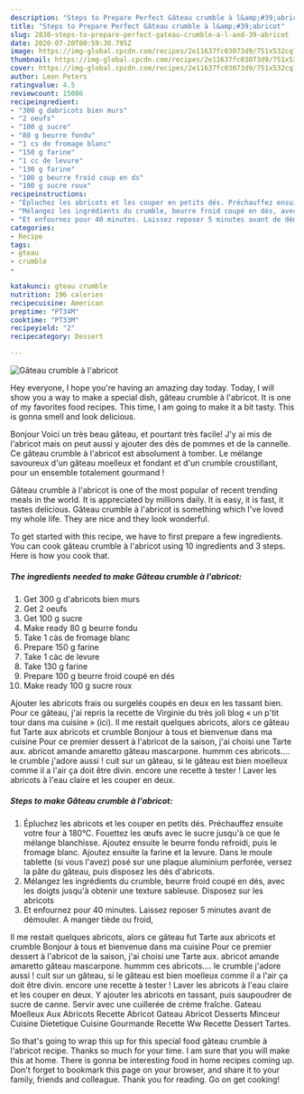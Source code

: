 ```yaml
---
description: "Steps to Prepare Perfect Gâteau crumble à l&amp;#39;abricot"
title: "Steps to Prepare Perfect Gâteau crumble à l&amp;#39;abricot"
slug: 2830-steps-to-prepare-perfect-gateau-crumble-a-l-and-39-abricot
date: 2020-07-20T00:59:30.795Z
image: https://img-global.cpcdn.com/recipes/2e11637fc03073d9/751x532cq70/gateau-crumble-a-labricot-photo-principale-de-la-recette.jpg
thumbnail: https://img-global.cpcdn.com/recipes/2e11637fc03073d9/751x532cq70/gateau-crumble-a-labricot-photo-principale-de-la-recette.jpg
cover: https://img-global.cpcdn.com/recipes/2e11637fc03073d9/751x532cq70/gateau-crumble-a-labricot-photo-principale-de-la-recette.jpg
author: Leon Peters
ratingvalue: 4.5
reviewcount: 15086
recipeingredient:
- "300 g dabricots bien murs"
- "2 oeufs"
- "100 g sucre"
- "80 g beurre fondu"
- "1 cs de fromage blanc"
- "150 g farine"
- "1 cc de levure"
- "130 g farine"
- "100 g beurre froid coup en ds"
- "100 g sucre roux"
recipeinstructions:
- "Épluchez les abricots et les couper en petits dés. Préchauffez ensuite votre four à 180°C. Fouettez les œufs avec le sucre jusqu&#39;à ce que le mélange blanchisse. Ajoutez ensuite le beurre fondu refroidi, puis le fromage blanc. Ajoutez ensuite la farine et la levure. Dans le moule tablette (si vous l&#39;avez) posé sur une plaque aluminium perforée, versez la pâte du gâteau, puis disposez les dés d&#39;abricots."
- "Mélangez les ingrédients du crumble, beurre froid coupé en dés, avec les doigts jusqu&#39;à obtenir une texture sableuse. Disposez sur les abricots"
- "Et enfournez pour 40 minutes. Laissez reposer 5 minutes avant de démouler. A manger tiède ou froid,"
categories:
- Recipe
tags:
- gteau
- crumble
- 

katakunci: gteau crumble  
nutrition: 196 calories
recipecuisine: American
preptime: "PT34M"
cooktime: "PT33M"
recipeyield: "2"
recipecategory: Dessert

---
```



![Gâteau crumble à l&#39;abricot](https://img-global.cpcdn.com/recipes/2e11637fc03073d9/751x532cq70/gateau-crumble-a-labricot-photo-principale-de-la-recette.jpg)

Hey everyone, I hope you're having an amazing day today. Today, I will show you a way to make a special dish, gâteau crumble à l&#39;abricot. It is one of my favorites food recipes. This time, I am going to make it a bit tasty. This is gonna smell and look delicious.

Bonjour Voici un très beau gâteau, et pourtant très facile! J&#39;y ai mis de l&#39;abricot mais on peut aussi y ajouter des dés de pommes et de la cannelle. Ce gâteau crumble à l&#39;abricot est absolument à tomber. Le mélange savoureux d&#39;un gâteau moelleux et fondant et d&#39;un crumble croustillant, pour un ensemble totalement gourmand !

Gâteau crumble à l&#39;abricot is one of the most popular of recent trending meals in the world. It is appreciated by millions daily. It is easy, it is fast, it tastes delicious. Gâteau crumble à l&#39;abricot is something which I've loved my whole life. They are nice and they look wonderful.


To get started with this recipe, we have to first prepare a few ingredients. You can cook gâteau crumble à l&#39;abricot using 10 ingredients and 3 steps. Here is how you cook that.

<!--inarticleads1-->

##### The ingredients needed to make Gâteau crumble à l&#39;abricot:

1. Get 300 g d&#39;abricots bien murs
1. Get 2 oeufs
1. Get 100 g sucre
1. Make ready 80 g beurre fondu
1. Take 1 càs de fromage blanc
1. Prepare 150 g farine
1. Take 1 càc de levure
1. Take 130 g farine
1. Prepare 100 g beurre froid coupé en dés
1. Make ready 100 g sucre roux


Ajouter les abricots frais ou surgelés coupés en deux en les tassant bien. Pour ce gâteau, j&#39;ai repris la recette de Virginie du très joli blog « un p&#39;tit tour dans ma cuisine » (ici). Il me restait quelques abricots, alors ce gâteau fut Tarte aux abricots et crumble Bonjour à tous et bienvenue dans ma cuisine Pour ce premier dessert à l&#39;abricot de la saison, j&#39;ai choisi une Tarte aux. abricot amande amaretto gâteau mascarpone. hummm ces abricots…. le crumble j&#39;adore aussi ! cuit sur un gâteau, si le gâteau est bien moelleux comme il a l&#39;air ça doit être divin. encore une recette à tester ! Laver les abricots à l&#39;eau claire et les couper en deux. 

<!--inarticleads2-->

##### Steps to make Gâteau crumble à l&#39;abricot:

1. Épluchez les abricots et les couper en petits dés. Préchauffez ensuite votre four à 180°C. Fouettez les œufs avec le sucre jusqu&#39;à ce que le mélange blanchisse. Ajoutez ensuite le beurre fondu refroidi, puis le fromage blanc. Ajoutez ensuite la farine et la levure. Dans le moule tablette (si vous l&#39;avez) posé sur une plaque aluminium perforée, versez la pâte du gâteau, puis disposez les dés d&#39;abricots.
1. Mélangez les ingrédients du crumble, beurre froid coupé en dés, avec les doigts jusqu&#39;à obtenir une texture sableuse. Disposez sur les abricots
1. Et enfournez pour 40 minutes. Laissez reposer 5 minutes avant de démouler. A manger tiède ou froid,


Il me restait quelques abricots, alors ce gâteau fut Tarte aux abricots et crumble Bonjour à tous et bienvenue dans ma cuisine Pour ce premier dessert à l&#39;abricot de la saison, j&#39;ai choisi une Tarte aux. abricot amande amaretto gâteau mascarpone. hummm ces abricots…. le crumble j&#39;adore aussi ! cuit sur un gâteau, si le gâteau est bien moelleux comme il a l&#39;air ça doit être divin. encore une recette à tester ! Laver les abricots à l&#39;eau claire et les couper en deux. Y ajouter les abricots en tassant, puis saupoudrer de sucre de canne. Servir avec une cuillerée de crème fraîche. Gateau Moelleux Aux Abricots Recette Abricot Gateau Abricot Desserts Minceur Cuisine Dietetique Cuisine Gourmande Recette Ww Recette Dessert Tartes. 

So that's going to wrap this up for this special food gâteau crumble à l&#39;abricot recipe. Thanks so much for your time. I am sure that you will make this at home. There is gonna be interesting food in home recipes coming up. Don't forget to bookmark this page on your browser, and share it to your family, friends and colleague. Thank you for reading. Go on get cooking!
